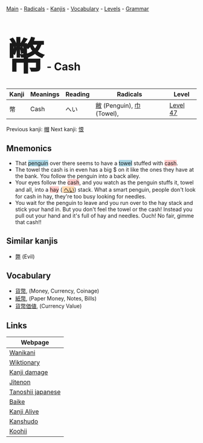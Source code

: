 <style> bigfont {font-size: 100px}</style>
[Main](../index.md) -
[Radicals](../radicals.md) -
[Kanjis](../kanjis.md) -
[Vocabulary](../vocabulary.md) -
[Levels](../levels.md) -
[Grammar](../grammar.md)
# <bigfont> 幣</bigfont> - Cash 

| Kanji | Meanings | Reading | Radicals | Level |
| --- | --- | --- | --- | --- |
| 幣 | Cash | へい | [敝](../radicals/敝.md) (Penguin), [巾](../radicals/巾.md) (Towel),  | [Level 47](../levels/wk_level47.md) |

Previous kanji: [帽](帽.md) Next kanji: [恨](恨.md) 

## Mnemonics
 * That <span style="background-color:#ADD8E6"> penguin</span> over there seems to have a <span style="background-color:#ADD8E6"> towel</span> stuffed with <span style="background-color:#ffcccb"> cash</span>.
* The towel the cash is in even has a big $ on it like the ones they have at the bank. You follow the penguin into a back alley.
* Your eyes follow the <span style="background-color:#ffcccb"> cash</span>, and you watch as the penguin stuffs it, towel and all, into a <span style="background-color:#ffcccb"> hay</span> (<span style="background-color:#fed8b1"> [へい](https://jisho.org/search/へい)</span>) stack. What a smart penguin, people don't look for cash in hay, they're too busy looking for needles.
* You wait for the penguin to leave and you run over to the hay stack and stick your hand in. But you don't feel the towel or the cash! Instead you pull out your hand and it's full of hay and needles. Ouch! No fair, gimme that cash!!


## Similar kanjis
 * [弊](弊.md) (Evil)


## Vocabulary
 * [貨幣](../vocabulary/幣.md), (Money, Currency, Coinage)
* [紙幣](../vocabulary/幣.md), (Paper Money, Notes, Bills)
* [貨幣価値](../vocabulary/幣.md), (Currency Value)



## Links 

| Webpage |
| --- |
| [Wanikani          ](https://www.wanikani.com/kanji/幣) |
| [Wiktionary        ](https://en.wiktionary.org/wiki/幣) |
| [Kanji damage      ](http://www.kanjidamage.com/kanji/search?utf8=✓&q=幣) |
| [Jitenon           ](https://jitenon.com/kanji/幣) |
| [Tanoshii japanese ](https://www.tanoshiijapanese.com/dictionary/kanji.cfm?k=幣) |
| [Baike             ](https://baike.baidu.com/item/幣) |
| [Kanji Alive       ](https://app.kanjialive.com/幣) |
| [Kanshudo          ](https://www.kanshudo.com/searchmn?q=幣) |
| [Koohii            ](https://kanji.koohii.com/study/kanji/幣) |

